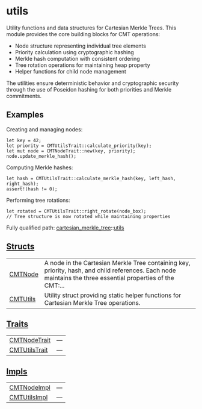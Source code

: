 # utils

Utility functions and data structures for Cartesian Merkle Trees.
This module provides the core building blocks for CMT operations:
- Node structure representing individual tree elements
- Priority calculation using cryptographic hashing
- Merkle hash computation with consistent ordering
- Tree rotation operations for maintaining heap property
- Helper functions for child node management

The utilities ensure deterministic behavior and cryptographic security through
the use of Poseidon hashing for both priorities and Merkle commitments.
## Examples

Creating and managing nodes:
```cairo
let key = 42;
let priority = CMTUtilsTrait::calculate_priority(key);
let mut node = CMTNodeTrait::new(key, priority);
node.update_merkle_hash();
```

Computing Merkle hashes:
```cairo
let hash = CMTUtilsTrait::calculate_merkle_hash(key, left_hash, right_hash);
assert!(hash != 0);
```

Performing tree rotations:
```cairo
let rotated = CMTUtilsTrait::right_rotate(node_box);
// Tree structure is now rotated while maintaining properties
```

Fully qualified path: [cartesian_merkle_tree](./cartesian_merkle_tree.md)::[utils](./cartesian_merkle_tree-utils.md)


## [Structs](./cartesian_merkle_tree-utils-structs.md)

| | |
|:---|:---|
| [CMTNode](./cartesian_merkle_tree-utils-CMTNode.md) | A node in the Cartesian Merkle Tree containing key, priority, hash, and child references. Each node maintains the three essential properties of the CMT:... |
| [CMTUtils](./cartesian_merkle_tree-utils-CMTUtils.md) | Utility struct providing static helper functions for Cartesian Merkle Tree operations. |

## [Traits](./cartesian_merkle_tree-utils-traits.md)

| | |
|:---|:---|
| [CMTNodeTrait](./cartesian_merkle_tree-utils-CMTNodeTrait.md) | — |
| [CMTUtilsTrait](./cartesian_merkle_tree-utils-CMTUtilsTrait.md) | — |

## [Impls](./cartesian_merkle_tree-utils-impls.md)

| | |
|:---|:---|
| [CMTNodeImpl](./cartesian_merkle_tree-utils-CMTNodeImpl.md) | — |
| [CMTUtilsImpl](./cartesian_merkle_tree-utils-CMTUtilsImpl.md) | — |

